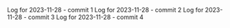 Log for 2023-11-28 - commit 1
Log for 2023-11-28 - commit 2
Log for 2023-11-28 - commit 3
Log for 2023-11-28 - commit 4
